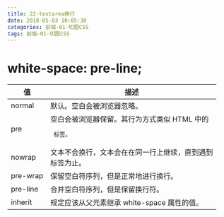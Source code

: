 ```yaml
---
title: 22-textarea换行
date: 2018-05-03 10:05:30
categories: 前端-01-切图CSS
tags: 前端-01-切图CSS
---
```

# white-space: pre-line;

值	| 描述
---|---
normal | 	默认。空白会被浏览器忽略。
pre	 | 空白会被浏览器保留。其行为方式类似 HTML 中的 <pre> 标签。
nowrap | 	文本不会换行，文本会在在同一行上继续，直到遇到 <br> 标签为止。
pre-wrap | 	保留空白符序列，但是正常地进行换行。
pre-line | 	合并空白符序列，但是保留换行符。
inherit | 	规定应该从父元素继承 white-space 属性的值。